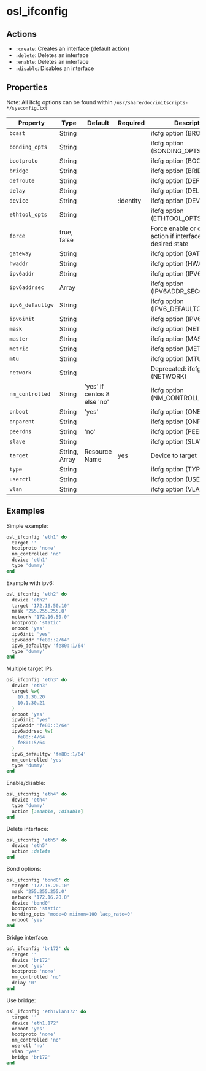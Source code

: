# osl_ifconfig

## Actions

- `:create`: Creates an interface (default action)
- `:delete`: Deletes an interface
- `:enable`: Deletes an interface
- `:disable`: Disables an interface

## Properties

Note: All ifcfg options can be found within `/usr/share/doc/initscripts-*/sysconfig.txt`

| Property         | Type          | Default                     | Required  | Description                                                     |
|------------------|---------------|-----------------------------|-----------|-----------------------------------------------------------------|
| `bcast`          | String        |                             |           | ifcfg option (BROADCAST)                                        |
| `bonding_opts`   | String        |                             |           | ifcfg option (BONDING_OPTS)                                     |
| `bootproto`      | String        |                             |           | ifcfg option (BOOTPROTO)                                        |
| `bridge`         | String        |                             |           | ifcfg option (BRIDGE)                                           |
| `defroute`       | String        |                             |           | ifcfg option (DEFROUTE)                                         |
| `delay`          | String        |                             |           | ifcfg option (DELAY)                                            |
| `device`         | String        |                             | :identity | ifcfg option (DEVICE)                                           |
| `ethtool_opts`   | String        |                             |           | ifcfg option (ETHTOOL_OPTS)                                     |
| `force`          | true, false   |                             |           | Force enable or disable action if interface is in desired state |
| `gateway`        | String        |                             |           | ifcfg option (GATEWAY)                                          |
| `hwaddr`         | String        |                             |           | ifcfg option (HWADDR)                                           |
| `ipv6addr`       | String        |                             |           | ifcfg option (IPV6ADDR)                                         |
| `ipv6addrsec`    | Array         |                             |           | ifcfg option (IPV6ADDR_SECONDARIES)                             |
| `ipv6_defaultgw` | String        |                             |           | ifcfg option (IPV6_DEFAULTGW)                                   |
| `ipv6init`       | String        |                             |           | ifcfg option (IPV6INIT)                                         |
| `mask`           | String        |                             |           | ifcfg option (NETMASK)                                          |
| `master`         | String        |                             |           | ifcfg option (MASTER)                                           |
| `metric`         | String        |                             |           | ifcfg option (METRIC)                                           |
| `mtu`            | String        |                             |           | ifcfg option (MTU)                                              |
| `network`        | String        |                             |           | Deprecated: ifcfg option (NETWORK)                              |
| `nm_controlled`  | String        | 'yes' if centos 8 else 'no' |           | ifcfg option (NM_CONTROLLED)                                    |
| `onboot`         | String        | 'yes'                       |           | ifcfg option (ONBOOT)                                           |
| `onparent`       | String        |                             |           | ifcfg option (ONPARENT)                                         |
| `peerdns`        | String        | 'no'                        |           | ifcfg option (PEERDNS)                                          |
| `slave`          | String        |                             |           | ifcfg option (SLAVE)                                            |
| `target`         | String, Array | Resource Name               | yes       | Device to target                                                |
| `type`           | String        |                             |           | ifcfg option (TYPE)                                             |
| `userctl`        | String        |                             |           | ifcfg option (USERCTL)                                          |
| `vlan`           | String        |                             |           | ifcfg option (VLAN)                                             |

## Examples

Simple example:

```ruby
osl_ifconfig 'eth1' do
  target ''
  bootproto 'none'
  nm_controlled 'no'
  device 'eth1'
  type 'dummy'
end
```

Example with ipv6:

```ruby
osl_ifconfig 'eth2' do
  device 'eth2'
  target '172.16.50.10'
  mask '255.255.255.0'
  network '172.16.50.0'
  bootproto 'static'
  onboot 'yes'
  ipv6init 'yes'
  ipv6addr 'fe80::2/64'
  ipv6_defaultgw 'fe80::1/64'
  type 'dummy'
end
```

Multiple target IPs:

```ruby
osl_ifconfig 'eth3' do
  device 'eth3'
  target %w(
    10.1.30.20
    10.1.30.21
  )
  onboot 'yes'
  ipv6init 'yes'
  ipv6addr 'fe80::3/64'
  ipv6addrsec %w(
    fe80::4/64
    fe80::5/64
  )
  ipv6_defaultgw 'fe80::1/64'
  nm_controlled 'yes'
  type 'dummy'
end
```

Enable/disable:

```ruby
osl_ifconfig 'eth4' do
  device 'eth4'
  type 'dummy'
  action [:enable, :disable]
end
```

Delete interface:

```ruby
osl_ifconfig 'eth5' do
  device 'eth5'
  action :delete
end
```

Bond options:

```ruby
osl_ifconfig 'bond0' do
  target '172.16.20.10'
  mask '255.255.255.0'
  network '172.16.20.0'
  device 'bond0'
  bootproto 'static'
  bonding_opts 'mode=0 miimon=100 lacp_rate=0'
  onboot 'yes'
end
```

Bridge interface:

```ruby
osl_ifconfig 'br172' do
  target ''
  device 'br172'
  onboot 'yes'
  bootproto 'none'
  nm_controlled 'no'
  delay '0'
end
```

Use bridge:

```ruby
osl_ifconfig 'eth1vlan172' do
  target ''
  device 'eth1.172'
  onboot 'yes'
  bootproto 'none'
  nm_controlled 'no'
  userctl 'no'
  vlan 'yes'
  bridge 'br172'
end
```

